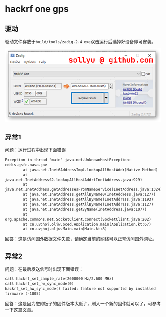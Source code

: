 # hackrf one gps

## 驱动

驱动文件存放于`build/tools/zadig-2.4.exe`双击运行后选择好设备即可安装。

![image-20200413175832704](document.assets/image-20200413175832704.png)

## 异常1

问题：运行过程中出现下面错误

```
Exception in thread "main" java.net.UnknownHostException: cddis.gsfc.nasa.gov
        at java.net.Inet6AddressImpl.lookupAllHostAddr(Native Method)
        at java.net.InetAddress$2.lookupAllHostAddr(InetAddress.java:929)
        at java.net.InetAddress.getAddressesFromNameService(InetAddress.java:1324)
        at java.net.InetAddress.getAllByName0(InetAddress.java:1277)
        at java.net.InetAddress.getAllByName(InetAddress.java:1193)
        at java.net.InetAddress.getAllByName(InetAddress.java:1127)
        at java.net.InetAddress.getByName(InetAddress.java:1077)
        at org.apache.commons.net.SocketClient.connect(SocketClient.java:202)
        at cn.uvghoj.oljw.oced.Application.main(Application.kt:67)
        at cn.uvghoj.oljw.Main.main(Main.kt:8)
```

回答：这是访问国外数据文件失败，请确定当前的网络可以正常访问国外网址。

## 异常2

问题：在最后发送信号时出现下面错误：

```
call hackrf_set_sample_rate(2600000 Hz/2.600 MHz)
call hackrf_set_hw_sync_mode(0)
hackrf_set_hw_sync_mode() failed: feature not supported by installed firmware (-1005)
```

回答：这是因为您的板子的固件版本太低了，刷入一个新的固件就可以了，可参考一下[这篇文章](https://github.com/mossmann/hackrf/releases)。